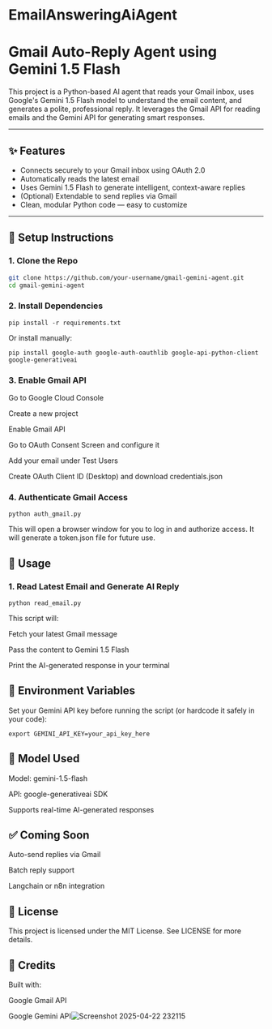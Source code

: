 # EmailAnsweringAiAgent
# Gmail Auto-Reply Agent using Gemini 1.5 Flash

This project is a Python-based AI agent that reads your Gmail inbox, uses Google's Gemini 1.5 Flash model to understand the email content, and generates a polite, professional reply. It leverages the Gmail API for reading emails and the Gemini API for generating smart responses.

---

## ✨ Features

- Connects securely to your Gmail inbox using OAuth 2.0
- Automatically reads the latest email
- Uses Gemini 1.5 Flash to generate intelligent, context-aware replies
- (Optional) Extendable to send replies via Gmail
- Clean, modular Python code — easy to customize

---

## 🚀 Setup Instructions

### 1. Clone the Repo

```bash
git clone https://github.com/your-username/gmail-gemini-agent.git
cd gmail-gemini-agent
```
### 2. Install Dependencies
```
pip install -r requirements.txt
```
Or install manually:
```
pip install google-auth google-auth-oauthlib google-api-python-client google-generativeai
```
### 3. Enable Gmail API
Go to Google Cloud Console

Create a new project

Enable Gmail API

Go to OAuth Consent Screen and configure it

Add your email under Test Users

Create OAuth Client ID (Desktop) and download credentials.json

### 4. Authenticate Gmail Access
```
python auth_gmail.py
```
This will open a browser window for you to log in and authorize access. It will generate a token.json file for future use.

## 🔁 Usage
### 1. Read Latest Email and Generate AI Reply
```
python read_email.py
```
This script will:

Fetch your latest Gmail message

Pass the content to Gemini 1.5 Flash

Print the AI-generated response in your terminal

## 🔐 Environment Variables
Set your Gemini API key before running the script (or hardcode it safely in your code):
```
export GEMINI_API_KEY=your_api_key_here
```
## 🧠 Model Used
Model: gemini-1.5-flash

API: google-generativeai SDK

Supports real-time AI-generated responses

## ✅ Coming Soon
Auto-send replies via Gmail

Batch reply support

Langchain or n8n integration

## 📄 License
This project is licensed under the MIT License. See LICENSE for more details.

## 🙌 Credits
Built with:

Google Gmail API

Google Gemini API![Screenshot 2025-04-22 232115](https://github.com/user-attachments/assets/699200a0-503f-4c9d-96da-42146b181e60)

